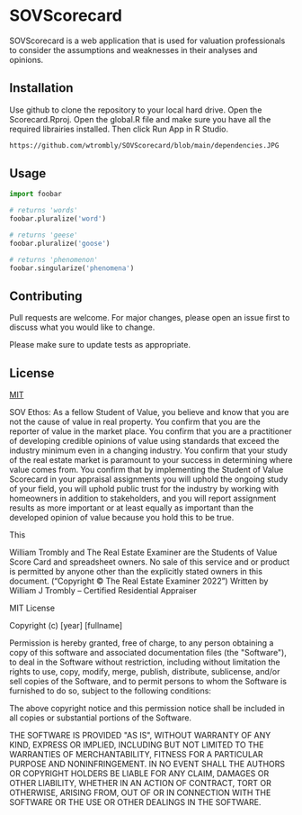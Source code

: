 #  SOVScorecard

SOVScorecard is a web application that is used for valuation professionals to consider the assumptions and weaknesses in their analyses and opinions.

## Installation

Use github to clone the repository to your local hard drive. Open the Scorecard.Rproj. Open the global.R file and make sure you have all the required librairies installed. Then click Run App in R Studio.

```bash
https://github.com/wtrombly/SOVScorecard/blob/main/dependencies.JPG
```

## Usage

```python
import foobar

# returns 'words'
foobar.pluralize('word')

# returns 'geese'
foobar.pluralize('goose')

# returns 'phenomenon'
foobar.singularize('phenomena')
```

## Contributing

Pull requests are welcome. For major changes, please open an issue first
to discuss what you would like to change.

Please make sure to update tests as appropriate.

## License

[MIT](https://choosealicense.com/licenses/mit/)













SOV Ethos: 
As a fellow Student of Value, you believe and know that you are not the cause of value in real property. You confirm that you are the reporter of value in the market place. You confirm that you are a practitioner of developing credible opinions of value using standards that exceed the industry minimum even in a changing industry. You confirm that your study of the real estate market is paramount to your success in determining where value comes from. You confirm that by implementing the Student of Value Scorecard in your appraisal assignments you will uphold the ongoing study of your field, you will uphold public trust for the industry by working with homeowners in addition to stakeholders, and you will report assignment results as more important or at least equally as important than the developed opinion of value because you hold this to be true.

This 







William Trombly and The Real Estate Examiner are the Students of Value Score Card and spreadsheet owners. No sale of this service and or product is permitted by anyone other than the explicitly stated owners in this document.
(“Copyright © The Real Estate Examiner 2022”)
Written by William J Trombly – Certified Residential Appraiser

MIT License

Copyright (c) [year] [fullname]

Permission is hereby granted, free of charge, to any person obtaining a copy
of this software and associated documentation files (the "Software"), to deal
in the Software without restriction, including without limitation the rights
to use, copy, modify, merge, publish, distribute, sublicense, and/or sell
copies of the Software, and to permit persons to whom the Software is
furnished to do so, subject to the following conditions:

The above copyright notice and this permission notice shall be included in all
copies or substantial portions of the Software.

THE SOFTWARE IS PROVIDED "AS IS", WITHOUT WARRANTY OF ANY KIND, EXPRESS OR
IMPLIED, INCLUDING BUT NOT LIMITED TO THE WARRANTIES OF MERCHANTABILITY,
FITNESS FOR A PARTICULAR PURPOSE AND NONINFRINGEMENT. IN NO EVENT SHALL THE
AUTHORS OR COPYRIGHT HOLDERS BE LIABLE FOR ANY CLAIM, DAMAGES OR OTHER
LIABILITY, WHETHER IN AN ACTION OF CONTRACT, TORT OR OTHERWISE, ARISING FROM,
OUT OF OR IN CONNECTION WITH THE SOFTWARE OR THE USE OR OTHER DEALINGS IN THE
SOFTWARE.
